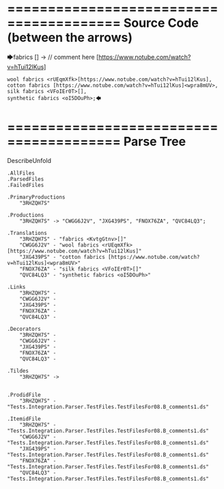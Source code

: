 ========================================
Source Code (between the arrows)
========================================

🡆fabrics <KvtgGtnv>[] -> // comment here [https://www.notube.com/watch?v=hTui12lKus]

    wool fabrics <rUEqmXfk>[https://www.notube.com/watch?v=hTui12lKus],
    cotton fabrics [https://www.notube.com/watch?v=hTui12lKus]<wpra8mUV>,
    silk fabrics <VFoIEr0T>[],
    synthetic fabrics <oI5DOuPh>;🡄

========================================
Parse Tree
========================================
DescribeUnfold

    .AllFiles
    .ParsedFiles
    .FailedFiles

    .PrimaryProductions
        "3RHZQH7S" 

    .Productions
        "3RHZQH7S" -> "CWGG6J2V", "JXG439PS", "FNOX76ZA", "QVC84LQ3";

    .Translations
        "3RHZQH7S" - "fabrics <KvtgGtnv>[]"
        "CWGG6J2V" - "wool fabrics <rUEqmXfk>[https://www.notube.com/watch?v=hTui12lKus]"
        "JXG439PS" - "cotton fabrics [https://www.notube.com/watch?v=hTui12lKus]<wpra8mUV>"
        "FNOX76ZA" - "silk fabrics <VFoIEr0T>[]"
        "QVC84LQ3" - "synthetic fabrics <oI5DOuPh>"

    .Links
        "3RHZQH7S" - 
        "CWGG6J2V" - 
        "JXG439PS" - 
        "FNOX76ZA" - 
        "QVC84LQ3" - 

    .Decorators
        "3RHZQH7S" - 
        "CWGG6J2V" - 
        "JXG439PS" - 
        "FNOX76ZA" - 
        "QVC84LQ3" - 

    .Tildes
        "3RHZQH7S" -> 


    .ProdidFile
        "3RHZQH7S" - "Tests.Integration.Parser.TestFiles.TestFilesFor08.B_comments1.ds"

    .ItemidFile
        "3RHZQH7S" - "Tests.Integration.Parser.TestFiles.TestFilesFor08.B_comments1.ds"
        "CWGG6J2V" - "Tests.Integration.Parser.TestFiles.TestFilesFor08.B_comments1.ds"
        "JXG439PS" - "Tests.Integration.Parser.TestFiles.TestFilesFor08.B_comments1.ds"
        "FNOX76ZA" - "Tests.Integration.Parser.TestFiles.TestFilesFor08.B_comments1.ds"
        "QVC84LQ3" - "Tests.Integration.Parser.TestFiles.TestFilesFor08.B_comments1.ds"

